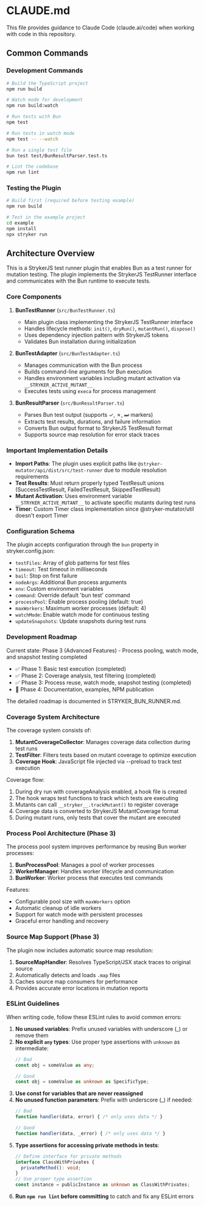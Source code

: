 # CLAUDE.md

This file provides guidance to Claude Code (claude.ai/code) when working with code in this repository.

## Common Commands

### Development Commands
```bash
# Build the TypeScript project
npm run build

# Watch mode for development
npm run build:watch

# Run tests with Bun
npm test

# Run tests in watch mode
npm test -- --watch

# Run a single test file
bun test test/BunResultParser.test.ts

# Lint the codebase
npm run lint
```

### Testing the Plugin
```bash
# Build first (required before testing example)
npm run build

# Test in the example project
cd example
npm install
npx stryker run
```

## Architecture Overview

This is a StrykerJS test runner plugin that enables Bun as a test runner for mutation testing. The plugin implements the StrykerJS TestRunner interface and communicates with the Bun runtime to execute tests.

### Core Components

1. **BunTestRunner** (`src/BunTestRunner.ts`)
   - Main plugin class implementing the StrykerJS TestRunner interface
   - Handles lifecycle methods: `init()`, `dryRun()`, `mutantRun()`, `dispose()`
   - Uses dependency injection pattern with StrykerJS tokens
   - Validates Bun installation during initialization

2. **BunTestAdapter** (`src/BunTestAdapter.ts`)
   - Manages communication with the Bun process
   - Builds command-line arguments for Bun execution
   - Handles environment variables including mutant activation via `__STRYKER_ACTIVE_MUTANT__`
   - Executes tests using `execa` for process management

3. **BunResultParser** (`src/BunResultParser.ts`)
   - Parses Bun test output (supports ✓, ✗, ⏭ markers)
   - Extracts test results, durations, and failure information
   - Converts Bun output format to StrykerJS TestResult format
   - Supports source map resolution for error stack traces

### Important Implementation Details

- **Import Paths**: The plugin uses explicit paths like `@stryker-mutator/api/dist/src/test-runner` due to module resolution requirements
- **Test Results**: Must return properly typed TestResult unions (SuccessTestResult, FailedTestResult, SkippedTestResult)
- **Mutant Activation**: Uses environment variable `__STRYKER_ACTIVE_MUTANT__` to activate specific mutants during test runs
- **Timer**: Custom Timer class implementation since @stryker-mutator/util doesn't export Timer

### Configuration Schema

The plugin accepts configuration through the `bun` property in stryker.config.json:
- `testFiles`: Array of glob patterns for test files
- `timeout`: Test timeout in milliseconds
- `bail`: Stop on first failure
- `nodeArgs`: Additional Bun process arguments
- `env`: Custom environment variables
- `command`: Override default 'bun test' command
- `processPool`: Enable process pooling (default: true)
- `maxWorkers`: Maximum worker processes (default: 4)
- `watchMode`: Enable watch mode for continuous testing
- `updateSnapshots`: Update snapshots during test runs

### Development Roadmap

Current state: Phase 3 (Advanced Features) - Process pooling, watch mode, and snapshot testing completed
- ✅ Phase 1: Basic test execution (completed)
- ✅ Phase 2: Coverage analysis, test filtering (completed)
- ✅ Phase 3: Process reuse, watch mode, snapshot testing (completed)
- 🚧 Phase 4: Documentation, examples, NPM publication

The detailed roadmap is documented in STRYKER_BUN_RUNNER.md.

### Coverage System Architecture

The coverage system consists of:
1. **MutantCoverageCollector**: Manages coverage data collection during test runs
2. **TestFilter**: Filters tests based on mutant coverage to optimize execution
3. **Coverage Hook**: JavaScript file injected via --preload to track test execution

Coverage flow:
1. During dry run with coverageAnalysis enabled, a hook file is created
2. The hook wraps test functions to track which tests are executing
3. Mutants can call `__stryker__.trackMutant()` to register coverage
4. Coverage data is converted to StrykerJS MutantCoverage format
5. During mutant runs, only tests that cover the mutant are executed

### Process Pool Architecture (Phase 3)

The process pool system improves performance by reusing Bun worker processes:
1. **BunProcessPool**: Manages a pool of worker processes
2. **WorkerManager**: Handles worker lifecycle and communication
3. **BunWorker**: Worker process that executes test commands

Features:
- Configurable pool size with `maxWorkers` option
- Automatic cleanup of idle workers
- Support for watch mode with persistent processes
- Graceful error handling and recovery

### Source Map Support (Phase 3)

The plugin now includes automatic source map resolution:
1. **SourceMapHandler**: Resolves TypeScript/JSX stack traces to original source
2. Automatically detects and loads `.map` files
3. Caches source map consumers for performance
4. Provides accurate error locations in mutation reports

### ESLint Guidelines

When writing code, follow these ESLint rules to avoid common errors:

1. **No unused variables**: Prefix unused variables with underscore (_) or remove them
2. **No explicit `any` types**: Use proper type assertions with `unknown` as intermediate:
   ```typescript
   // Bad
   const obj = someValue as any;
   
   // Good
   const obj = someValue as unknown as SpecificType;
   ```
3. **Use const for variables that are never reassigned**
4. **No unused function parameters**: Prefix with underscore (_) if needed:
   ```typescript
   // Bad
   function handler(data, error) { /* only uses data */ }
   
   // Good
   function handler(data, _error) { /* only uses data */ }
   ```
5. **Type assertions for accessing private methods in tests**:
   ```typescript
   // Define interface for private methods
   interface ClassWithPrivates {
     privateMethod(): void;
   }
   // Use proper type assertion
   const instance = publicInstance as unknown as ClassWithPrivates;
   ```
6. **Run `npm run lint` before committing** to catch and fix any ESLint errors